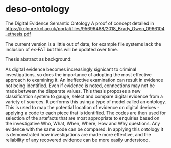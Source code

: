 # deso-ontology
The Digital Evidence Semantic Ontology
A proof of concept detailed in https://kclpure.kcl.ac.uk/portal/files/95696488/2018_Brady_Owen_0966104_ethesis.pdf

The current version is a little out of date, for example file systems lack the inclusion of ex-FAT but this will be updated over time.

Thesis abstract as background:

As digital evidence becomes increasingly signicant to criminal investigations, so does the importance of adopting the most effective approach to examining it. An ineffective examination can result in evidence not being identified. Even if evidence is noted, connections may not be made between the disparate values. This thesis proposes a new classification system to gauge, select and compare digital evidence from a variety of sources. It performs this using a type of model called an ontology. This is used to map the potential location of evidence on digital devices - applying a code to each piece that is identified. The codes are then used for selection of the artefacts that are most appropriate to enquiries based on the investigative Who, What, When, Where, How and Why questions. Any evidence with the same code can be compared. In applying this ontology it is demonstrated how investigations are made more effective, and the reliability of any recovered evidence can be more easily understood.
